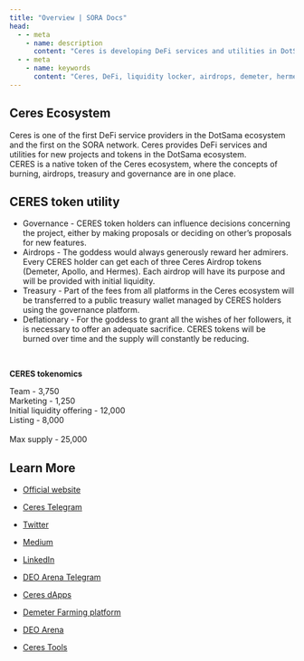 ```yaml
---
title: "Overview | SORA Docs"
head:
  - - meta
    - name: description
      content: "Ceres is developing DeFi services and utilities in DotSama ecosystem."
  - - meta
    - name: keywords
      content: "Ceres, DeFi, liquidity locker, airdrops, demeter, hermes, apollo, DotSama, Polkaswap, SORA network"
---
```


## Ceres Ecosystem

Ceres is one of the first DeFi service providers in the DotSama ecosystem and the first on the SORA network.
Ceres provides DeFi services and utilities for new projects and tokens in the DotSama ecosystem.<br>
CERES is a native token of the Ceres ecosystem, where the concepts of burning, airdrops, treasury and governance are in one place.

## CERES token utility

- Governance - CERES token holders can influence decisions concerning the project, either by making proposals or deciding on other’s proposals for new features.
- Airdrops - The goddess would always generously reward her admirers. Every CERES holder can get each of three Ceres Airdrop tokens (Demeter, Apollo, and Hermes). Each airdrop will have its purpose and will be provided with initial liquidity.
- Treasury - Part of the fees from all platforms in the Ceres ecosystem will be transferred to a public treasury wallet managed by CERES holders using the governance platform.
- Deflationary - For the goddess to grant all the wishes of her followers, it is necessary to offer an adequate sacrifice. CERES tokens will be burned over time and the supply will constantly be reducing.

<br>

**CERES tokenomics**

Team - 3,750 <br>
Marketing - 1,250 <br>
Initial liquidity offering - 12,000 <br>
Listing - 8,000 <br>
<br>
Max supply - 25,000

   ## Learn More

- [Official website](https://cerestoken.io/)
- [Ceres Telegram](https://t.me/cerestoken)
- [Twitter](https://twitter.com/tokenceres)
- [Medium](https://tokenceres.medium.com/)
- [LinkedIn](https://www.linkedin.com/company/ceres-blockchain-solutions-llc)
- [DEO Arena Telegram](https://t.me/DEOArena)

- [Ceres dApps](https://dapps.cerestoken.io/)
- [Demeter Farming platform](https://farming.deotoken.io/)
- [DEO Arena](https://deoarena.io/)
- [Ceres Tools](https://tools.cerestoken.io/)
